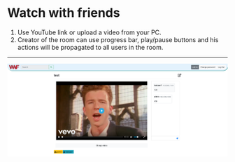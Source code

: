 # Watch with friends

1) Use YouTube link or upload a video from your PC.
2) Creator of the room can use progress bar, play/pause buttons and his actions
will be propagated to all users in the room.

---

![Screenshot1](readme_images/screenshot1.png)
